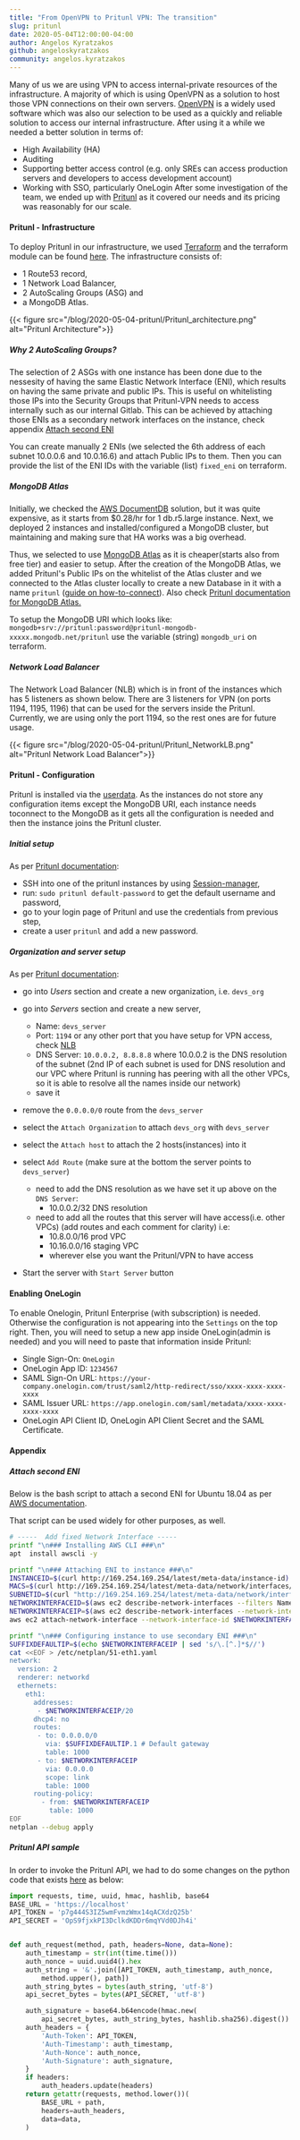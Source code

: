```yaml
---
title: "From OpenVPN to Pritunl VPN: The transition"
slug: pritunl
date: 2020-05-04T12:00:00-04:00
author: Angelos Kyratzakos
github: angeloskyratzakos
community: angelos.kyratzakos
---
```


Many of us we are using VPN to access internal-private resources of the infrastructure. A majority of which is using OpenVPN as a solution to host those VPN connections on their own servers. [OpenVPN](https://en.wikipedia.org/wiki/OpenVPN) is a widely used software which was also our selection to be used as a quickly and reliable solution to access our internal infrastructure. After using it a while we needed a better solution in terms of:
- High Availability (HA)
- Auditing
- Supporting better access control (e.g. only SREs can access production servers and developers to access development account)
- Working with SSO, particularly OneLogin
After some investigation of the team, we ended up with [Pritunl](https://pritunl.com/) as it covered our needs and its pricing was reasonably for our scale.

#### Pritunl - Infrastructure
To deploy Pritunl in our infrastructure, we used [Terraform](https://www.terraform.io/) and the terraform module can be found [here](https://github.com/mattermost/mattermost-cloud-monitoring/tree/master/terraform/aws/modules/pritunl). The infrastructure consists of:
- 1 Route53 record,  
- 1 Network Load Balancer, 
- 2 AutoScaling Groups (ASG) and 
- a MongoDB Atlas.

{{< figure src="/blog/2020-05-04-pritunl/Pritunl_architecture.png" alt="Pritunl Architecture">}}

##### Why 2 AutoScaling Groups?
The selection of 2 ASGs with one instance has been done due to the nessesity of having the same Elastic Network Interface (ENI), which results on having the same private and public IPs. This is useful on whitelisting those IPs into the Security Groups that Pritunl-VPN needs to access internally such as our internal Gitlab. This can be achieved by attaching those ENIs as a secondary network interfaces on the instance, check appendix [Attach second ENI](#attach-second-eni)

You can create manually 2 ENIs (we selected the 6th address of each subnet 10.0.0.6 and 10.0.16.6) and attach Public IPs to them. Then you can provide the list of the ENI IDs with the variable (list) `fixed_eni` on terraform.

##### MongoDB Atlas
Initially, we checked the [AWS DocumentDB](https://aws.amazon.com/documentdb) solution, but it was quite expensive, as it starts from $0.28/hr for 1 db.r5.large instance. 
Next, we deployed 2 instances and installed/configured a MongoDB cluster, but maintaining and making sure that HA works was a big overhead. 

Thus, we selected to use [MongoDB Atlas](https://www.mongodb.com/cloud/atlas) as it is cheaper(starts also from free tier) and easier to setup.
After the creation of the MongoDB Atlas, we added Pritunl's Public IPs on the whitelist of the Atlas cluster and we connected to the Atlas cluster locally to create a new Database in it with a name `pritunl` ([guide on how-to-connect](https://docs.atlas.mongodb.com/getting-started/)). Also check [Pritunl documentation for MongoDB Atlas.](https://docs.pritunl.com/docs/mongodb-atlas)

To setup the MongoDB URI which looks like: `mongodb+srv://pritunl:password@pritunl-mongodb-xxxxx.mongodb.net/pritunl` use the variable (string) `mongodb_uri` on terraform.

##### Network Load Balancer
The Network Load Balancer (NLB) which is in front of the instances which has 5 listeners as shown below. There are 3 listeners for VPN (on ports 1194, 1195, 1196) that can be used for the servers inside the Pritunl. Currently, we are using only the port 1194, so the rest ones are for future usage.

{{< figure src="/blog/2020-05-04-pritunl/Pritunl_NetworkLB.png" alt="Pritunl Network Load Balancer">}}


#### Pritunl - Configuration
Pritunl is installed via the [userdata](https://github.com/mattermost/mattermost-cloud-monitoring/tree/master/terraform/aws/modules/pritunl/userdata.sh). As the instances do not store any configuration items except the MongoDB URI, each instance needs toconnect to the MongoDB as it gets all the configuration is needed and then the instance joins the Pritunl cluster.


##### Initial setup
As per [Pritunl documentation](https://docs.pritunl.com/docs/configuration-5#initial-setup):
- SSH into one of the pritunl instances by using [Session-manager](https://console.aws.amazon.com/systems-manager/session-manager/sessions?region=us-east-1),
- run: `sudo pritunl default-password` to get the default username and password,
- go to your login page of Pritunl and use the credentials from previous step,
- create a user `pritunl` and add a new password.

##### Organization and server setup
As per [Pritunl documentation](https://docs.pritunl.com/docs/connecting):
- go into *Users* section and create a new organization, i.e. `devs_org`
- go into *Servers* section and create a new server,
  - Name: `devs_server`
  - Port: `1194` or any other port that you have setup for VPN access, check [NLB](#network-load-balancer)
  - DNS Server: `10.0.0.2, 8.8.8.8` where 10.0.0.2 is the DNS resolution of the subnet (2nd IP of each subnet is used for DNS resolution and our VPC where Pritunl is running has peering with all the other VPCs, so it is able to resolve all the names inside our network)
  - save it
- remove the `0.0.0.0/0` route from the `devs_server`
- select the `Attach Organization` to attach `devs_org` with `devs_server`
- select the `Attach host` to attach the 2 hosts(instances) into it
- select `Add Route` (make sure at the bottom the server points to `devs_server`)
  - need to add the DNS resolution as we have set it up above on the `DNS Server`:
    - 10.0.0.2/32 DNS resolution
  - need to add all the routes that this server will have access(i.e. other VPCs)
    (add routes and each comment for clarity)
    i.e:
    - 10.8.0.0/16 prod VPC
    - 10.16.0.0/16 staging VPC
    - wherever else you want the Pritunl/VPN to have access

- Start the server with `Start Server` button



#### Enabling OneLogin
To enable Onelogin, Pritunl Enterprise (with subscription) is needed. Otherwise the configuration is not appearing into the `Settings` on the top right. Then, you will need to setup a new app inside OneLogin(admin is needed) and you will need to paste that information inside Pritunl:
- Single Sign-On: `OneLogin`
- OneLogin App ID: `1234567`
- SAML Sign-On URL: `https://your-company.onelogin.com/trust/saml2/http-redirect/sso/xxxx-xxxx-xxxx-xxxx`
- SAML Issuer URL: `https://app.onelogin.com/saml/metadata/xxxx-xxxx-xxxx-xxxx`
- OneLogin API Client ID, OneLogin API Client Secret and the SAML Certificate.


#### Appendix
##### Attach second ENI

Below is the bash script to attach a second ENI for Ubuntu 18.04 as per [AWS documentation](https://aws.amazon.com/premiumsupport/knowledge-center/ec2-ubuntu-secondary-network-interface/).

That script can be used widely for other purposes, as well.
```bash
# -----  Add fixed Network Interface -----
printf "\n### Installing AWS CLI ###\n"
apt  install awscli -y

printf "\n### Attaching ENI to instance ###\n"
INSTANCEID=$(curl http://169.254.169.254/latest/meta-data/instance-id)
MACS=$(curl http://169.254.169.254/latest/meta-data/network/interfaces/macs/ | head -n1)
SUBNETID=$(curl "http://169.254.169.254/latest/meta-data/network/interfaces/macs/$MACS/subnet-id")
NETWORKINTERFACEID=$(aws ec2 describe-network-interfaces --filters Name=tag:OnlyFor,Values=pritunl Name=status,Values=available Name=subnet-id,Values=$SUBNETID --query 'NetworkInterfaces[0].NetworkInterfaceId' --region us-east-1 --output text)
NETWORKINTERFACEIP=$(aws ec2 describe-network-interfaces --network-interface-ids $NETWORKINTERFACEID --region us-east-1 --query 'NetworkInterfaces[].[PrivateIpAddress]' --output text)
aws ec2 attach-network-interface --network-interface-id $NETWORKINTERFACEID --instance-id $INSTANCEID --device-index 1 --region us-east-1

printf "\n### Configuring instance to use secondary ENI ###\n"
SUFFIXDEFAULTIP=$(echo $NETWORKINTERFACEIP | sed 's/\.[^.]*$//')
cat <<EOF > /etc/netplan/51-eth1.yaml
network:
  version: 2
  renderer: networkd
  ethernets:
    eth1:
      addresses:
       - $NETWORKINTERFACEIP/20
      dhcp4: no
      routes:
       - to: 0.0.0.0/0
         via: $SUFFIXDEFAULTIP.1 # Default gateway
         table: 1000
       - to: $NETWORKINTERFACEIP
         via: 0.0.0.0
         scope: link
         table: 1000
      routing-policy:
        - from: $NETWORKINTERFACEIP
          table: 1000
EOF
netplan --debug apply
```

##### Pritunl API sample
In order to invoke the Pritunl API, we had to do some changes on the python code that exists [here](https://pritunl.com/api.html) as below:

```python
import requests, time, uuid, hmac, hashlib, base64
BASE_URL = 'https://localhost'
API_TOKEN = 'p7g444S3IZ5wmFvmzWmx14qACXdzQ25b'
API_SECRET = 'OpS9fjxkPI3DclkdKDDr6mqYVd0DJh4i'


def auth_request(method, path, headers=None, data=None):
    auth_timestamp = str(int(time.time()))
    auth_nonce = uuid.uuid4().hex
    auth_string = '&'.join([API_TOKEN, auth_timestamp, auth_nonce,
        method.upper(), path])
    auth_string_bytes = bytes(auth_string, 'utf-8')
    api_secret_bytes = bytes(API_SECRET, 'utf-8')

    auth_signature = base64.b64encode(hmac.new(
        api_secret_bytes, auth_string_bytes, hashlib.sha256).digest())
    auth_headers = {
        'Auth-Token': API_TOKEN,
        'Auth-Timestamp': auth_timestamp,
        'Auth-Nonce': auth_nonce,
        'Auth-Signature': auth_signature,
    }
    if headers:
        auth_headers.update(headers)
    return getattr(requests, method.lower())(
        BASE_URL + path,
        headers=auth_headers,
        data=data,
    )
```
